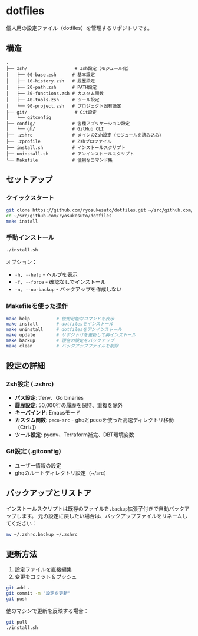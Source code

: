 # dotfiles

個人用の設定ファイル（dotfiles）を管理するリポジトリです。

## 構造

```
.
├── zsh/                  # Zsh設定（モジュール化）
│   ├── 00-base.zsh      # 基本設定
│   ├── 10-history.zsh   # 履歴設定
│   ├── 20-path.zsh      # PATH設定
│   ├── 30-functions.zsh # カスタム関数
│   ├── 40-tools.zsh     # ツール設定
│   └── 90-project.zsh   # プロジェクト固有設定
├── git/                  # Git設定
│   └── gitconfig
├── config/              # 各種アプリケーション設定
│   └── gh/              # GitHub CLI
├── .zshrc               # メインのZsh設定（モジュールを読み込み）
├── .zprofile            # Zshプロファイル
├── install.sh           # インストールスクリプト
├── uninstall.sh         # アンインストールスクリプト
└── Makefile             # 便利なコマンド集
```

## セットアップ

### クイックスタート

```bash
git clone https://github.com/ryosukesuto/dotfiles.git ~/src/github.com/ryosukesuto/dotfiles
cd ~/src/github.com/ryosukesuto/dotfiles
make install
```

### 手動インストール

```bash
./install.sh
```

オプション：
- `-h, --help` - ヘルプを表示
- `-f, --force` - 確認なしでインストール
- `-n, --no-backup` - バックアップを作成しない

### Makefileを使った操作

```bash
make help          # 使用可能なコマンドを表示
make install       # dotfilesをインストール
make uninstall     # dotfilesをアンインストール
make update        # リポジトリを更新して再インストール
make backup        # 現在の設定をバックアップ
make clean         # バックアップファイルを削除
```

## 設定の詳細

### Zsh設定 (.zshrc)

- **パス設定**: tfenv、Go binaries
- **履歴設定**: 50,000行の履歴を保持、重複を除外
- **キーバインド**: Emacsモード
- **カスタム関数**: `peco-src` - ghqとpecoを使った高速ディレクトリ移動（Ctrl+]）
- **ツール設定**: pyenv、Terraform補完、DBT環境変数

### Git設定 (.gitconfig)

- ユーザー情報の設定
- ghqのルートディレクトリ設定（~/src）

## バックアップとリストア

インストールスクリプトは既存のファイルを`.backup`拡張子付きで自動バックアップします。
元の設定に戻したい場合は、バックアップファイルをリネームしてください：

```bash
mv ~/.zshrc.backup ~/.zshrc
```

## 更新方法

1. 設定ファイルを直接編集
2. 変更をコミット＆プッシュ

```bash
git add .
git commit -m "設定を更新"
git push
```

他のマシンで更新を反映する場合：

```bash
git pull
./install.sh
```